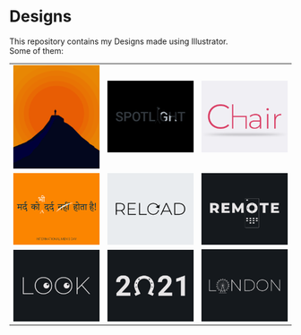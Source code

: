 # Designs
This repository contains my Designs made using Illustrator.<br>
Some of them:<br>
<table>
<tr><td><img src="./2020-11/png/15.11.2020.png"></td><td><img src="./2020-11/png/21.11.2020.png"></td><td><img src="./2020-11/png/17.11.2020.png"></td></tr>
<tr><td><img src="./2020-11/png/19.11.2020.png"></td><td><img src="./2020-11/png/25.11.2020.png"></td><td><img src="./2020-12/png/08.12.2020.png"></td></tr>
<tr><td><img src="./2021-01/png/16.01.2021.png"></td><td><img src="./2021-01/png/01.01.2021.png"></td><td><img src="./2020-12/png/16.12.2020.png"></td></tr>
</table>
